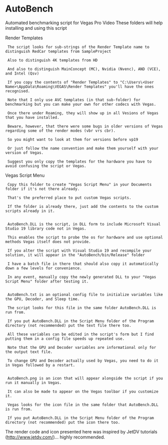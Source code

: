 # AutoBench
Automated benchmarking script for Vegas Pro Video
These folders will help installing and using this script


Render Templates

     The script looks for sub-strings of the Render Template name to distinguish RedCar templates from SampleProject

     Also to distinguish 4K templates from HD

     And also to distinguish MainConcept (MC), Nvidia (Nvenc), AND (VCE), and Intel (Qsv)

     If you copy the contents of "Render Templates" to "C:\Users\<User Name>\AppData\Roaming\VEGAS\Render Templates" you'll have the ones recognised.

     Note that I only use AVC templates (in that sub-folder) for benchmarking but you can make your own for other codecs with Vegas.

     Once there under Roaming, they will show up in all Vesions of Vegas that you have installed.

     Beware, however, that there were some bugs in older versions of Vegas regarding some of the render modes (vbr vrs cbr). 

     So you might want to look at them for versions before vp19

     Or just follow the name convention and make them yourself with your version of Vegas.

     Suggest you only copy the templates for the hardware you have to avoid confusing the script or Vegas.


Vegas Script Menu

     Copy this folder to create "Vegas Script Menu" in your Documents folder if it's not there already.

     That's the preferred place to put custom Vegas scripts.

     If the folder is already there, just add the contents to the custom scripts already in it.


     AutoBench.DLL is the script, in DLL form to include Microsoft Visual Studio 19 library code not in Vegas.

     This enables the script to probe the os for hardware and use optional methods Vegas itself does not provide.

     If you alter the script with Visual Studio 19 and recompile your solution, it will appear in the "AutoBench/bin/Release" folder

     I have a batch file in there that should also copy it automatically down a few levels for convenience.

     In any event, manually copy the newly generated DLL to your "Vegas Script Menu" folder after testing it. 


     AutoBench.txt is an optional config file to initialize variables like the GPU, Decoder, and Sleep time.

     The script looks for this file in the same folder AutoBench.DLL is run from.

     If you put AutoBench.DLL in the Script Menu folder of the Program directory (not recommended) put the text file there too.
 
     All these variables can be edited in the script's form but I find putting them in a config file speeds up repeated use.

     Note that the GPU and Decoder variables are informational only for the output text file.

     To change GPU and Decoder actually used by Vegas, you need to do it in Vegas followed by a restart.


     AutoBench.png is an icon that will appear alongside the script if you run it manually in Vegas.

     It can also be made to appear on the Vegas toolbar if you customize it.

     Vegas looks for the icon file in the same folder that AutoBench.DLL is run from.

     If you put AutoBench.DLL in the Script Menu folder of the Program directory (not recommended) put the icon there too.

 
 The render code and icon presented here was inspired by JetDV tutorials (http://www.jetdv.com/)... highly recommended.
